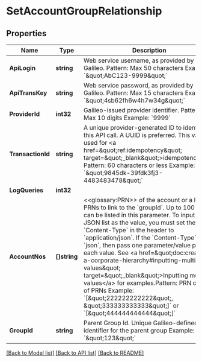 # SetAccountGroupRelationship

## Properties
Name | Type | Description | Notes
------------ | ------------- | ------------- | -------------
**ApiLogin** | **string** | Web service username, as provided by Galileo. Pattern: Max 50 characters Example: &#x60;\&quot;AbC123-9999\&quot;&#x60; | [optional] [default to AbC123-9999]
**ApiTransKey** | **string** | Web service password, as provided by Galileo. Pattern: Max 15 characters Example: &#x60;\&quot;4sb62fh6w4h7w34g\&quot;&#x60; | [optional] [default to 4sb62fh6w4h7w34g]
**ProviderId** | **int32** | Galileo-issued provider identifier. Pattern: Max 10 digits Example: &#x60;9999&#x60; | [optional] [default to 9999]
**TransactionId** | **string** | A unique provider-generated ID to identify this API call. A UUID is preferred. This value is used for &lt;a href&#x3D;\&quot;ref:idempotency\&quot; target&#x3D;\&quot;_blank\&quot;&gt;idempotency&lt;/a&gt;. Pattern: 60 characters or less Example: &#x60;\&quot;9845dk-39fdk3fj3-4483483478\&quot;&#x60; | [default to 123e4567-e89b-12d3-a456-426614174000]
**LogQueries** | **int32** |  | [optional] [default to LOG_QUERIES.0_]
**AccountNos** | **[]string** | &lt;&lt;glossary:PRN&gt;&gt; of the account or a list of PRNs to link to the &#x60;groupId&#x60;. Up to 100 PRNs can be listed in this parameter. To input a JSON list as the value, you must set the &#x60;Content-Type&#x60; in the header to &#x60;application/json&#x60;. If the &#x60;Content-Type&#x60; is not &#x60;json&#x60;, then pass one parameter/value pair for each value. See &lt;a href&#x3D;\&quot;doc:creating-a-corporate-hierarchy#inputting-multiple-values\&quot; target&#x3D;\&quot;_blank\&quot;&gt;Inputting multiple values&lt;/a&gt; for examples.Pattern: PRN or list of PRNs Example: &#x60;[\&quot;222222222222\&quot;, \&quot;333333333333\&quot;]&#x60; or &#x60;[\&quot;444444444444\&quot;]&#x60; | [default to ["222222222222","333333333333"]]
**GroupId** | **string** | Parent Group Id. Unique Galileo-defined identifier for the parent group Example: &#x60;\&quot;123\&quot;&#x60; | [default to 123]

[[Back to Model list]](../README.md#documentation-for-models) [[Back to API list]](../README.md#documentation-for-api-endpoints) [[Back to README]](../README.md)

